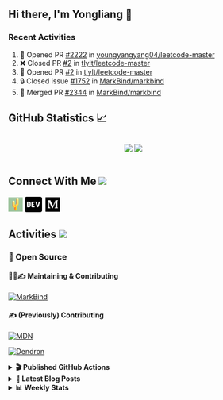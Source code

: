 ## Hi there, I'm Yongliang 👋

### Recent Activities

<!--START_SECTION:activity-->
1. 💪 Opened PR [#2222](https://github.com/youngyangyang04/leetcode-master/pull/2222) in [youngyangyang04/leetcode-master](https://github.com/youngyangyang04/leetcode-master)
2. ❌ Closed PR [#2](https://github.com/tlylt/leetcode-master/pull/2) in [tlylt/leetcode-master](https://github.com/tlylt/leetcode-master)
3. 💪 Opened PR [#2](https://github.com/tlylt/leetcode-master/pull/2) in [tlylt/leetcode-master](https://github.com/tlylt/leetcode-master)
4. 🔒 Closed issue [#1752](https://github.com/MarkBind/markbind/issues/1752) in [MarkBind/markbind](https://github.com/MarkBind/markbind)
5. 🎉 Merged PR [#2344](https://github.com/MarkBind/markbind/pull/2344) in [MarkBind/markbind](https://github.com/MarkBind/markbind)
<!--END_SECTION:activity-->

## GitHub Statistics :chart_with_upwards_trend:
<div align="center">
<div style="display: flex; align-items: center; justify-content: center;">

[![](https://github-readme-stats-tlylt.vercel.app/api?username=tlylt&show_icons=true&theme=tokyonight&hide_border=true&locale=en)](https://github.com/tlylt)
[![](https://github-readme-streak-stats.herokuapp.com/?user=tlylt&theme=tokyonight&hide_border=true)](https://github.com/tlylt)
</div>
</div>

## Connect With Me <img src="https://media.giphy.com/media/2wh5K5yE3ulp3xgYcG/giphy-downsized.gif" width="30">

<a href="https://www.yongliangliu.com/" target="_blank"><img align="center" src="static/site-icon.png" alt="yongliangliu.com" height="29" width="29" /></a>
<a href="https://dev.to/tlylt" target="_blank"><img align="center" src="static/dev-badge.svg" alt="dev.to/tlylt" height="35" width="35" /></a>
<a href="https://tlylt.medium.com" target="_blank"><img align="center" src="static/medium.png" alt="tlylt.medium.com" height="35" width="35" /></a>

## Activities <img src="https://media.giphy.com/media/WUlplcMpOCEmTGBtBW/giphy.gif" width="30">

### 🔭 Open Source

#### 👷‍♂️✍️ Maintaining & Contributing
[![MarkBind](https://github-readme-stats-tlylt.vercel.app/api/pin/?username=markbind&repo=markbind)](https://github.com/MarkBind/markbind)

#### ✍️ (Previously) Contributing
[![MDN](https://github-readme-stats-tlylt.vercel.app/api/pin/?username=mdn&repo=content)](https://github.com/mdn/content/issues?q=is%3Aopen+involves%3A%40me+sort%3Aupdated-desc)

[![Dendron](https://github-readme-stats-tlylt.vercel.app/api/pin/?username=dendronhq&repo=dendron)](https://github.com/dendronhq/dendron/issues?q=is%3Aopen+involves%3A%40me+sort%3Aupdated-desc)

<details>
<summary> <b>🎬 Published GitHub Actions </b> </summary>

[![install-graphviz](https://github-readme-stats-tlylt.vercel.app/api/pin/?username=tlylt&repo=install-graphviz)](https://github.com/tlylt/install-graphviz)

[![reposense-action](https://github-readme-stats-tlylt.vercel.app/api/pin/?username=tlylt&repo=reposense-action)](https://github.com/tlylt/reposense-action)

[![markbin-action](https://github-readme-stats-tlylt.vercel.app/api/pin/?username=markbind&repo=markbind-action)](https://github.com/MarkBind/markbind-action)

</details>

<details>
<summary> <b>📕 Latest Blog Posts</b> </summary>

<!-- BLOG-POST-LIST:START -->
- [Deploy a ChatGPT API Server in no time](https://www.yongliangliu.com/blog/chatgpt-nextjs-server/)
- [Creating a regex-based Markdown parser in TypeScript](https://www.yongliangliu.com/blog/rmark/)
- [Create VSCode Snippets for Markdown Blog Workflows](https://www.yongliangliu.com/blog/vscode-snippets/)
- [Brag Doc 2023](https://www.yongliangliu.com/blog/brag-doc-2023/)
- [My Journey into Open Source](https://www.yongliangliu.com/blog/my-journey-into-open-source/)
<!-- BLOG-POST-LIST:END -->

</details>

<details>
<summary> <b>📊 Weekly Stats</b> </summary>

<!--START_SECTION:waka-->
![Code Time](http://img.shields.io/badge/Code%20Time-1%2C101%20hrs%204%20mins-blue)

**🐱 My GitHub Data** 

> 📦 641.2 kB Used in GitHub's Storage 
 > 
> 🏆 1,354 Contributions in the Year 2023
 > 
> 🚫 Not Opted to Hire
 > 
> 📜 174 Public Repositories 
 > 
> 🔑 40 Private Repositories 
 > 
**I'm an Early 🐤** 

```text
🌞 Morning                3877 commits        ███████░░░░░░░░░░░░░░░░░░   29.30 % 
🌆 Daytime                3560 commits        ███████░░░░░░░░░░░░░░░░░░   26.90 % 
🌃 Evening                4906 commits        █████████░░░░░░░░░░░░░░░░   37.08 % 
🌙 Night                  889 commits         ██░░░░░░░░░░░░░░░░░░░░░░░   06.72 % 
```
📅 **I'm Most Productive on Wednesday** 

```text
Monday                   1729 commits        ███░░░░░░░░░░░░░░░░░░░░░░   13.07 % 
Tuesday                  1926 commits        ████░░░░░░░░░░░░░░░░░░░░░   14.56 % 
Wednesday                2146 commits        ████░░░░░░░░░░░░░░░░░░░░░   16.22 % 
Thursday                 1668 commits        ███░░░░░░░░░░░░░░░░░░░░░░   12.61 % 
Friday                   1694 commits        ███░░░░░░░░░░░░░░░░░░░░░░   12.80 % 
Saturday                 2016 commits        ████░░░░░░░░░░░░░░░░░░░░░   15.24 % 
Sunday                   2053 commits        ████░░░░░░░░░░░░░░░░░░░░░   15.52 % 
```


📊 **This Week I Spent My Time On** 

```text
🕑︎ Time Zone: Asia/Singapore

💬 Programming Languages: 
Markdown                 2 hrs 3 mins        █████████████████████████   100.00 % 
```


 Last Updated on 12/08/2023 00:42:03 UTC
<!--END_SECTION:waka-->

</details>
